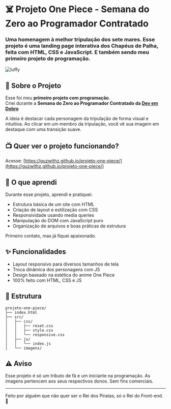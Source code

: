 # ☠️ Projeto One Piece - Semana do Zero ao Programador Contratado

### Uma homenagem à melhor tripulação dos sete mares. Esse projeto é uma landing page interativa dos Chapéus de Palha, feita com HTML, CSS e JavaScript. E também sendo meu primeiro projeto de programação.

![luffy](https://github.com/user-attachments/assets/09e2a8ed-7320-43cd-89a5-088356228a16)


## 📓 Sobre o Projeto


Esse foi meu **primeiro projeto com programação**.  
Criei durante a **Semana do Zero ao Programador Contratado da [Dev em Dobro](https://www.instagram.com/devemdobro/)**

A ideia é destacar cada personagem da tripulação de forma visual e intuitiva. Ao clicar em um membro da tripulação, você vê sua imagem em destaque com uma transição suave.


## 📺 Quer ver o projeto funcionando? 

Acesse: [https://guzwithz.github.io/projeto-one-piece/](https://guzwithz.github.io/projeto-one-piece/)

## 📖 O que aprendi

Durante esse projeto, aprendi e pratiquei:

- Estrutura básica de um site com HTML
- Criação de layout e estilização com CSS
- Responsividade usando media queries
- Manipulação do DOM com JavaScript puro
- Organização de arquivos e boas práticas de estrutura

Primeiro contato, mas já fiquei apaixonado.

## ✨ Funcionalidades

- Layout responsivo para diversos tamanhos de tela
- Troca dinâmica dos personagens com JS
- Design baseado na estética do anime One Piece
- 100% feito com HTML, CSS e JS

## 📁 Estrutura

```
projeto-one-piece/
├── index.html
├── src/
│   ├── css/
│   │   ├── reset.css
│   │   ├── style.css
│   │   └── responsive.css
│   ├── js/
│   │   └── index.js
│   └── imagens/
```

## ⚠️ Aviso

Esse projeto é só um tributo de fã e um iniciante na programação. As imagens pertencem aos seus respectivos donos. Sem fins comerciais.

---

Feito por alguém que não quer ser o Rei dos Piratas, só o Rei do Front-end. 👒
